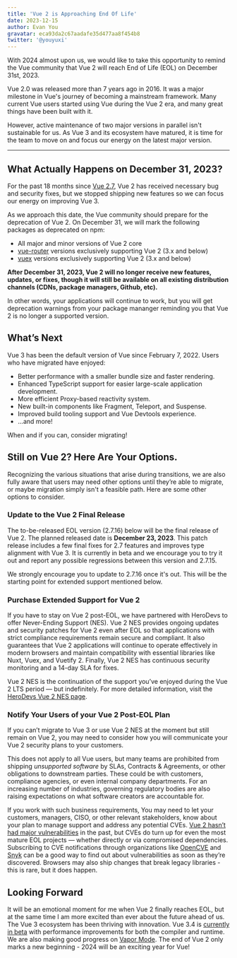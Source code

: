 ```yaml
---
title: 'Vue 2 is Approaching End Of Life'
date: 2023-12-15
author: Evan You
gravatar: eca93da2c67aadafe35d477aa8f454b8
twitter: '@youyuxi'
---
```


With 2024 almost upon us, we would like to take this opportunity to remind the Vue community that Vue 2 will reach End of Life (EOL) on December 31st, 2023.

<!--more-->

Vue 2.0 was released more than 7 years ago in 2016. It was a major milestone in Vue's journey of becoming a mainstream framework. Many current Vue users started using Vue during the Vue 2 era, and many great things have been built with it.

However, active maintenance of two major versions in parallel isn't sustainable for us. As Vue 3 and its ecosystem have matured, it is time for the team to move on and focus our energy on the latest major version.

---

## What Actually Happens on December 31, 2023?

For the past 18 months since [Vue 2.7](https://blog.vuejs.org/posts/vue-2-7-naruto), Vue 2 has received necessary bug and security fixes, but we stopped shipping new features so we can focus our energy on improving Vue 3.

As we approach this date, the Vue community should prepare for the deprecation of Vue 2. On December 31, we will mark the following packages as deprecated on npm:

- All major and minor versions of Vue 2 core
- [vue-router](https://www.npmjs.com/package/vue-router) versions exclusively supporting Vue 2 (3.x and below)
- [vuex](https://www.npmjs.com/package/vuex) versions exclusively supporting Vue 2 (3.x and below)

**After December 31, 2023, Vue 2 will no longer receive new features, updates, or fixes, though it will still be available on all existing distribution channels (CDNs, package managers, Github, etc).**

In other words, your applications will continue to work, but you will get deprecation warnings from your package mananger reminding you that Vue 2 is no longer a supported version.

## What’s Next

Vue 3 has been the default version of Vue since February 7, 2022. Users who have migrated have enjoyed:

- Better performance with a smaller bundle size and faster rendering.
- Enhanced TypeScript support for easier large-scale application development.
- More efficient Proxy-based reactivity system.
- New built-in components like Fragment, Teleport, and Suspense.
- Improved build tooling support and Vue Devtools experience.
- …and more!

When and if you can, consider migrating!

## Still on Vue 2? Here Are Your Options.

Recognizing the various situations that arise during transitions, we are also fully aware that users may need other options until they’re able to migrate, or maybe migration simply isn't a feasible path. Here are some other options to consider.

### Update to the Vue 2 Final Release

The to-be-released EOL version (2.7.16) below will be the final release of Vue 2. The planned released date is **December 23, 2023**. This patch release includes a few final fixes for 2.7 features and improves type alignment with Vue 3. It is currently in beta and we encourage you to try it out and report any possible regressions between this version and 2.7.15.

We strongly encourage you to update to 2.7.16 once it's out. This will be the starting point for extended support mentioned below.

### Purchase Extended Support for Vue 2

If you have to stay on Vue 2 post-EOL, we have partnered with HeroDevs to offer Never-Ending Support (NES). Vue 2 NES provides ongoing updates and security patches for Vue 2 even after EOL so that applications with strict compliance requirements remain secure and compliant. It also guarantees that Vue 2 applications will continue to operate effectively in modern browsers and maintain compatibility with essential libraries like Nuxt, Vuex, and Vuetify 2. Finally, Vue 2 NES has continuous security monitoring and a 14-day SLA for fixes.

Vue 2 NES is the continuation of the support you’ve enjoyed during the Vue 2 LTS period — but indefinitely. For more detailed information, visit the [HeroDevs Vue 2 NES page](https://www.herodevs.com/support/nes-vue?utm_source=vuejs-org&utm_medium=blog&utm_campaign=eol-by-eoy).

### Notify Your Users of your Vue 2 Post-EOL Plan

If you can’t migrate to Vue 3 or use Vue 2 NES at the moment but still remain on Vue 2, you may need to consider how you will communicate your Vue 2 security plans to your customers.

This does not apply to all Vue users, but many teams are prohibited from shipping _unsupported software_ by SLAs, Contracts & Agreements, or other obligations to downstream parties. These could be with customers, compliance agencies, or even internal company departments. For an increasing number of industries, governing regulatory bodies are also raising expectations on what software creators are accountable for.

If you work with such business requirements, You may need to let your customers, managers, CISO, or other relevant stakeholders, know about your plan to manage support and address any potential CVEs. [Vue 2 hasn’t had major vulnerabilities](https://v2.vuejs.org/lts/#:~:text=For%20the%20record%2C%20Vue%202%20hasn%E2%80%99t%20really%20had%20any%20real%20vulnerabilities%20in%20the%20past%2C%20but%20you%20may%20need%20a%20supported%20version%20to%20fullfil%20regulations%20or%20company%20policies.) in the past, but CVEs do turn up for even the most mature EOL projects — whether directly or via compromised dependencies. Subscribing to CVE notifications through organizations like [OpenCVE](https://www.opencve.io/) and [Snyk](https://snyk.io) can be a good way to find out about vulnerabilities as soon as they’re discovered. Browsers may also ship changes that break legacy libraries - this is rare, but it does happen.

## Looking Forward

It will be an emotional moment for me when Vue 2 finally reaches EOL, but at the same time I am more excited than ever about the future ahead of us. The Vue 3 ecosystem has been thriving with innovation. Vue 3.4 is [currently in beta](https://github.com/vuejs/core/blob/minor/CHANGELOG.md) with performance improvements for both the compiler and runtime. We are also making good progress on [Vapor Mode](https://github.com/vuejs/core-vapor). The end of Vue 2 only marks a new beginning - 2024 will be an exciting year for Vue!
